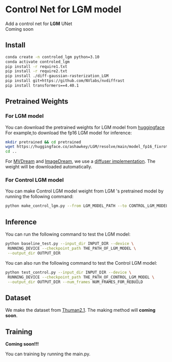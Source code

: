 # Control Net for LGM model

Add a control net for **LGM** UNet  
Coming soon

## Install

```bash
conda create -n controled_lgm python=3.10
conda activate controled_lgm
pip install -r require1.txt
pip install -r require2.txt
pip install ./diff-gaussian-rasterization_LGM
pip install git+https://github.com/NVlabs/nvdiffrast
pip install transformers==4.40.1
```

## Pretrained Weights

### For LGM model

You can download the pretrained weights for LGM model from [huggingface](https://huggingface.co/ashawkey/LGM)
For example,to download the fp16 LGM model for inference:

```bash
mkdir pretrained && cd pretrained
wget https://huggingface.co/ashawkey/LGM/resolve/main/model_fp16_fixrot.safetensors
cd ..
```

For [MVDream](https://github.com/bytedance/MVDream)
and [ImageDream](https://github.com/bytedance/ImageDream),
we use a [diffuser implementation](https://github.com/ashawkey/mvdream_diffusers).
The weight will be downloaded automatically.

### For Control LGM model

You can make Control LGM model weight from LGM 's pretrained model
by running the following command:

```bash
python make_control_lgm.py --from LGM_MODEL_PATH --to CONTROL_LGM_MODEL_PATH
```

## Inference

You can run the following command to test the LGM model:

```bash
python baseline_test.py --input_dir INPUT_DIR --device \
 RUNNING_DEVICE --checkpoint_path THE_PATH_OF_LGM_MODEL \
 --output_dir OUTPUT_DIR
```

You can also run the following command to test the Control LGM model:

```bash
python test_control.py --input_dir INPUT_DIR --device \
 RUNNING_DEVICE --checkpoint_path THE_PATH_OF_CONTROL_LGM_MODEL \
 --output_dir OUTPUT_DIR --num_frames NUM_FRAMES_FOR_REBUILD
```

## Dataset
We make the dataset from [Thuman2.1](https://github.com/ytrock/THuman2.0-Dataset).
The making method will **coming soon**.

## Training
**Coming soon!!!**

You can training by running the main.py.
